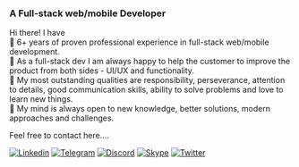 <h3>A Full-stack web/mobile Developer</h3>

<p align="left">
Hi there! I have <br/>
📌 6+ years of proven professional experience in full-stack web/mobile development. <br />
📌 As a full-stack dev I am always happy to help the customer to improve the product from both sides - UI/UX and functionality. <br />
📌 My most outstanding qualities are responsibility, perseverance, attention to details, good communication skills, ability to solve problems and love to learn new things. <br />
📌 My mind is always open to new knowledge, better solutions, modern approaches and challenges. <br />

Feel free to contact here....

</p>

<div>

[![Linkedin](https://img.shields.io/badge/Portfolio-gray?style=flat&logo=appveyor)](https://stackrev.netlify.app/)
[![Telegram](https://img.shields.io/badge/-Telegram-000?style=flat&logo=Telegram&logoColor=white)](https://t.me/stackrev)
[![Discord](https://img.shields.io/badge/-Discord-white?style=flat&logo=Discord)](https://discord.com/users/stackrev#7119/)
[![Skype](https://img.shields.io/badge/-Skype-grey?style=flat&logo=Skype&logoColor=white)](https://join.skype.com/invite/aeCgHSLAVbCb)
[![Twitter](https://img.shields.io/badge/-Twitter-blue?style=flat&logo=Twitter&logoColor=white)](https://twitter.com/stackrev)

</div>
